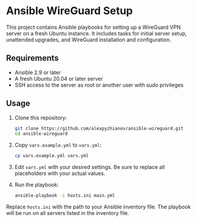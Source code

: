 # Ansible WireGuard Setup

This project contains Ansible playbooks for setting up a WireGuard VPN server on a fresh Ubuntu instance. It includes tasks for initial server setup, unattended upgrades, and WireGuard installation and configuration.

## Requirements

- Ansible 2.9 or later
- A fresh Ubuntu 20.04 or later server
- SSH access to the server as root or another user with sudo privileges

## Usage

1. Clone this repository:

    ```bash
    git clone https://github.com/alexpyzhianov/ansible-wireguard.git
    cd ansible-wireguard
    ```

2. Copy `vars.example.yml` to `vars.yml`:

    ```bash
    cp vars.example.yml vars.yml
    ```

3. Edit `vars.yml` with your desired settings. Be sure to replace all placeholders with your actual values.

4. Run the playbook:

    ```bash
    ansible-playbook -i hosts.ini main.yml
    ```

Replace `hosts.ini` with the path to your Ansible inventory file. The playbook will be run on all servers listed in the inventory file.
